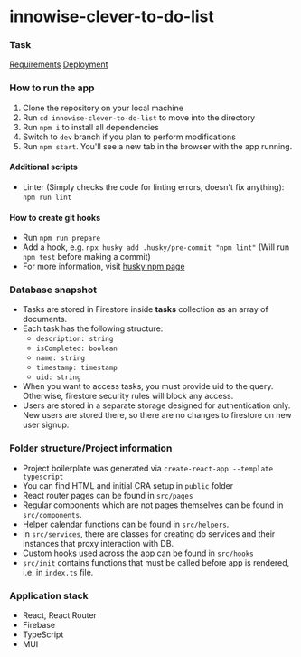 # innowise-clever-to-do-list

### Task
[Requirements](https://docs.google.com/document/d/1heFuihWrsw14bCpUdr6fla9ysqE6IrsobSMKAOpBiKA)
[Deployment](https://todo-twentysixhugs.netlify.app/)

### How to run the app
1. Clone the repository on your local machine
2. Run `cd innowise-clever-to-do-list` to move into the directory
3. Run `npm i` to install all dependencies
4. Switch to `dev` branch if you plan to perform modifications 
5. Run `npm start`. You'll see a new tab in the browser with the app running.

#### Additional scripts
- Linter (Simply checks the code for linting errors, doesn't fix anything): `npm run lint`

#### How to create git hooks
- Run `npm run prepare`
- Add a hook, e.g. `npx husky add .husky/pre-commit "npm lint"` (Will run `npm test` before making a commit)
- For more information, visit [husky npm page](https://www.npmjs.com/package/husky)

### Database snapshot
- Tasks are stored in Firestore inside **tasks** collection as an array of documents.
- Each task has the following structure:
  - `description: string`
  - `isCompleted: boolean`
  - `name: string`
  - `timestamp: timestamp`
  - `uid: string`
- When you want to access tasks, you must provide uid to the query. Otherwise, firestore security rules will block any access.
- Users are stored in a separate storage designed for authentication only. New users are stored there, so there are no changes to firestore on new user signup.

### Folder structure/Project information
- Project boilerplate was generated via `create-react-app --template typescript`
- You can find HTML and initial CRA setup in `public` folder
- React router pages can be found in `src/pages`
- Regular components which are not pages themselves can be found in `src/components`.
- Helper calendar functions can be found in `src/helpers`.
- In `src/services`, there are classes for creating db services and their instances that proxy interaction with DB.
- Custom hooks used across the app can be found in `src/hooks`
- `src/init` contains functions that must be called before app is rendered, i.e. in `index.ts` file.

### Application stack
- React, React Router
- Firebase
- TypeScript
- MUI
